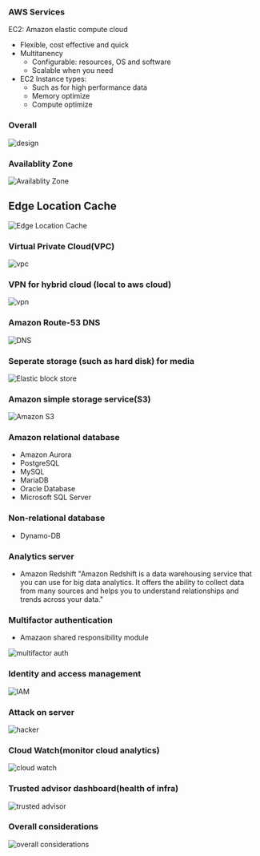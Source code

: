 ### AWS Services

EC2: Amazon elastic compute cloud
* Flexible, cost effective and quick
* Multitanency
  * Configurable: resources, OS and software
  * Scalable when you need
* EC2 Instance types:
  * Such as for high performance data
  * Memory optimize
  * Compute optimize 

### Overall

![design](https://e476rzxxeua.exactdn.com/wp-content/uploads/2020/05/Solution-Architecture.jpg?strip=all&lossy=1&ssl=1)
    
    
    
### Availablity Zone
![Availablity Zone](https://assets.skillbuilder.aws/files/a/w/aws_prod1_docebosaas_com/1650049200/CarXEhGyjdn1O4X14hG6Dg/tincan/31d9c0cca79c54bdceaf3e938fd424e97c98c7e8/assets/old4pJtvN7HvddhL_zBL1ijNGsMMu3-4j.png?width=128)
    
    
    
## Edge Location Cache
![Edge Location Cache](https://assets.skillbuilder.aws/files/a/w/aws_prod1_docebosaas_com/1650049200/CarXEhGyjdn1O4X14hG6Dg/tincan/31d9c0cca79c54bdceaf3e938fd424e97c98c7e8/assets/X3WxHCXa0QwTmj_6_OvAnh0SdGr1YBIds.png)
    
    
    
### Virtual Private Cloud(VPC)
![vpc](https://assets.skillbuilder.aws/files/a/w/aws_prod1_docebosaas_com/1650049200/CarXEhGyjdn1O4X14hG6Dg/tincan/31d9c0cca79c54bdceaf3e938fd424e97c98c7e8/assets/Q_HnMl_BAEsDZGxf_NEblbQjD0vn0-pPU.png)
    
    
    
### VPN for hybrid cloud (local to aws cloud)
![vpn](https://assets.skillbuilder.aws/files/a/w/aws_prod1_docebosaas_com/1650049200/CarXEhGyjdn1O4X14hG6Dg/tincan/31d9c0cca79c54bdceaf3e938fd424e97c98c7e8/assets/p53HDtoqu2euSy0Y_YdzRvczPABE_j-yV.png)
    
    
    
### Amazon Route-53 DNS
![DNS](https://assets.skillbuilder.aws/files/a/w/aws_prod1_docebosaas_com/1650049200/CarXEhGyjdn1O4X14hG6Dg/tincan/31d9c0cca79c54bdceaf3e938fd424e97c98c7e8/assets/mR1nvYoC4OSUVg9a_WE71CA369xcdceJ2.png)
    
    
### Seperate storage (such as hard disk) for media
![Elastic block store](https://assets.skillbuilder.aws/files/a/w/aws_prod1_docebosaas_com/1650049200/CarXEhGyjdn1O4X14hG6Dg/tincan/31d9c0cca79c54bdceaf3e938fd424e97c98c7e8/assets/FsqE_uY1Kh44ZQYQ_ym_B26HbnRb-vq3N.png)
    
    
### Amazon simple storage service(S3)
![Amazon S3](https://assets.skillbuilder.aws/files/a/w/aws_prod1_docebosaas_com/1650049200/CarXEhGyjdn1O4X14hG6Dg/tincan/31d9c0cca79c54bdceaf3e938fd424e97c98c7e8/assets/skwKQwbN9hfvnbhs_OudEOAamSBQ6zv19.png)
    
    
### Amazon relational database

* Amazon Aurora
* PostgreSQL
* MySQL
* MariaDB
* Oracle Database
* Microsoft SQL Server


### Non-relational database
* Dynamo-DB

### Analytics server
* Amazon Redshift
"Amazon Redshift is a data warehousing service that you can use for big data analytics. It offers the ability to collect data from many sources and helps you to understand relationships and trends across your data."    
    
### Multifactor authentication
* Amazaon shared responsibility module

![multifactor auth](https://assets.skillbuilder.aws/files/a/w/aws_prod1_docebosaas_com/1650049200/CarXEhGyjdn1O4X14hG6Dg/tincan/31d9c0cca79c54bdceaf3e938fd424e97c98c7e8/assets/sIlyltjk4kwKozZ1_eyqltDSWURM2V1xC.png)
    
    
### Identity and access management

![IAM](https://assets.skillbuilder.aws/files/a/w/aws_prod1_docebosaas_com/1650049200/CarXEhGyjdn1O4X14hG6Dg/tincan/31d9c0cca79c54bdceaf3e938fd424e97c98c7e8/assets/crtCMJS9pAjmecS5_G6mCtOEHNBDNNKV4.png)
    
    
### Attack on server
![hacker](https://assets.skillbuilder.aws/files/a/w/aws_prod1_docebosaas_com/1650049200/CarXEhGyjdn1O4X14hG6Dg/tincan/31d9c0cca79c54bdceaf3e938fd424e97c98c7e8/assets/FE0B4YmzsY1tXwRd_y9LA-qvCGRPP_4HE.png)
    
    
### Cloud Watch(monitor cloud analytics)
![cloud watch](https://assets.skillbuilder.aws/files/a/w/aws_prod1_docebosaas_com/1650049200/CarXEhGyjdn1O4X14hG6Dg/tincan/31d9c0cca79c54bdceaf3e938fd424e97c98c7e8/assets/BrGY0YYp0nrvDKsy_rLfuExSsSpuXOVqf.png)
    
    
### Trusted advisor dashboard(health of infra)
![trusted advisor](https://assets.skillbuilder.aws/files/a/w/aws_prod1_docebosaas_com/1650049200/CarXEhGyjdn1O4X14hG6Dg/tincan/31d9c0cca79c54bdceaf3e938fd424e97c98c7e8/assets/GuvmzlxKCWw8Ltuo_2gGWhu3Np9FWdzHm.jpg)
    
    
### Overall considerations
![overall considerations](https://assets.skillbuilder.aws/files/a/w/aws_prod1_docebosaas_com/1650049200/CarXEhGyjdn1O4X14hG6Dg/tincan/31d9c0cca79c54bdceaf3e938fd424e97c98c7e8/assets/JAG1LhejYvICxV_N_GfjpKo2tSEh9ACeE.png)
    
    

